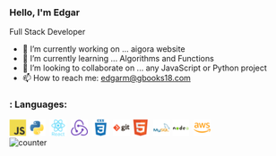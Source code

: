 ### Hello, I'm Edgar 

Full Stack Developer
- 🔭 I’m currently working on ... aigora website
- 🌱 I’m currently learning ... Algorithms and Functions
- 👯 I’m looking to collaborate on ... any JavaScript or Python project
- 📫 How to reach me: edgarm@gbooks18.com

### : Languages: 
<div>                                                    
  <img src="https://github.com/devicons/devicon/blob/master/icons/javascript/javascript-original.svg" title="JavaScript" alt="JavaScript" width="30" height="30"/>&nbsp;<img src="https://github.com/devicons/devicon/blob/master/icons/python/python-original.svg" title="Python" alt="Python" width="30" height="30"/>&nbsp; <img src="https://github.com/devicons/devicon/blob/master/icons/react/react-original-wordmark.svg" title="React" alt="React" width="30" height="30"/>&nbsp; <img src="https://github.com/devicons/devicon/blob/master/icons/redux/redux-original.svg" title="Redux" alt="Redux" width="30" height="30"/>&nbsp; <img src="https://github.com/devicons/devicon/blob/master/icons/css3/css3-plain-wordmark.svg"  title="CSS3" alt="CSS" width="30" height="30"/>&nbsp; <img src="https://github.com/devicons/devicon/blob/master/icons/git/git-original-wordmark.svg" title="Git" alt="Git" width="30" height="30"/> <img src="https://github.com/devicons/devicon/blob/master/icons/html5/html5-original.svg" title="HTML5" alt="HTML" width="30" height="30"/>&nbsp; <img src="https://github.com/devicons/devicon/blob/master/icons/mysql/mysql-original-wordmark.svg" title="MySQL"  alt="MySQL" width="30" height="30"/>&nbsp;<img src="https://github.com/devicons/devicon/blob/master/icons/nodejs/nodejs-original-wordmark.svg" title="NodeJS" alt="NodeJS" width="30" height="30"/>&nbsp; <img src="https://github.com/devicons/devicon/blob/master/icons/amazonwebservices/amazonwebservices-plain-wordmark.svg" title="AWS" alt="AWS" width="30" height="30"/>&nbsp;
</div>


<img src="https://komarev.com/ghpvc/?username=yEdgarDMen&style=flat-square&color=red" alt="counter"/>
